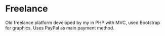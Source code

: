Freelance
=========

Old freelance platform developed by my in PHP with MVC, used Bootstrap for graphics.
Uses PayPal as main payment method.
